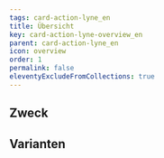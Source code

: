 ```yaml
---
tags: card-action-lyne_en
title: Übersicht
key: card-action-lyne-overview_en
parent: card-action-lyne_en
icon: overview
order: 1
permalink: false
eleventyExcludeFromCollections: true
---
```


## Zweck

## Varianten

